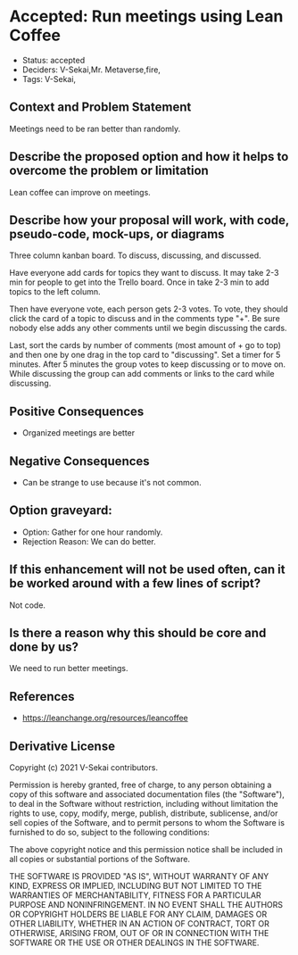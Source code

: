 # Accepted: Run meetings using Lean Coffee

- Status: accepted <!-- draft | rejected | accepted | deprecated | superseded by -->
- Deciders: V-Sekai,Mr. Metaverse,fire,
- Tags: V-Sekai,

## Context and Problem Statement

Meetings need to be ran better than randomly.

## Describe the proposed option and how it helps to overcome the problem or limitation

Lean coffee can improve on meetings.

## Describe how your proposal will work, with code, pseudo-code, mock-ups, or diagrams

Three column kanban board. To discuss, discussing, and discussed.

Have everyone add cards for topics they want to discuss. It may take 2-3 min for people to get into the Trello board. Once in take 2-3 min to add topics to the left column.

Then have everyone vote, each person gets 2-3 votes. To vote, they should click the card of a topic to discuss and in the comments type "+". Be sure nobody else adds any other comments until we begin discussing the cards.

Last, sort the cards by number of comments (most amount of + go to top) and then one by one drag in the top card to "discussing". Set a timer for 5 minutes. After 5 minutes the group votes to keep discussing or to move on. While discussing the group can add comments or links to the card while discussing.

## Positive Consequences <!-- optional -->

- Organized meetings are better

## Negative Consequences <!-- optional -->

- Can be strange to use because it's not common.

## Option graveyard: <!-- same as above -->

- Option: Gather for one hour randomly.
- Rejection Reason: We can do better.

## If this enhancement will not be used often, can it be worked around with a few lines of script?

Not code.

## Is there a reason why this should be core and done by us?

We need to run better meetings.

## References <!-- optional and numbers of links can vary -->

- https://leanchange.org/resources/leancoffee

## Derivative License

Copyright (c) 2021 V-Sekai contributors.

Permission is hereby granted, free of charge, to any person obtaining a copy
of this software and associated documentation files (the "Software"), to deal
in the Software without restriction, including without limitation the rights
to use, copy, modify, merge, publish, distribute, sublicense, and/or sell
copies of the Software, and to permit persons to whom the Software is
furnished to do so, subject to the following conditions:

The above copyright notice and this permission notice shall be included in all
copies or substantial portions of the Software.

THE SOFTWARE IS PROVIDED "AS IS", WITHOUT WARRANTY OF ANY KIND, EXPRESS OR
IMPLIED, INCLUDING BUT NOT LIMITED TO THE WARRANTIES OF MERCHANTABILITY,
FITNESS FOR A PARTICULAR PURPOSE AND NONINFRINGEMENT. IN NO EVENT SHALL THE
AUTHORS OR COPYRIGHT HOLDERS BE LIABLE FOR ANY CLAIM, DAMAGES OR OTHER
LIABILITY, WHETHER IN AN ACTION OF CONTRACT, TORT OR OTHERWISE, ARISING FROM,
OUT OF OR IN CONNECTION WITH THE SOFTWARE OR THE USE OR OTHER DEALINGS IN THE
SOFTWARE.
